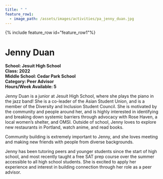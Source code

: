 ```yaml
---
title: " "
feature_row1:
  - image_path: /assets/images/activities/pa_jenny_duan.jpg
---
```


{% include feature_row id="feature_row1"%}

# Jenny Duan

**School: Jesuit High School**  
**Class: 2022**  
**Middle School: Cedar Park School**  
**Category: Peer Advisor**  
**Hours/Week Available: 5**  

Jenny Duan is a junior at Jesuit High School, where she plays the piano in the jazz band! She is a co-leader of the Asian Student Union, and is a member of the Diversity and Inclusion Student Council. She is motivated by the community and people around her, and is highly interested in identifying and breaking down systemic barriers through advocacy with Rose Haven, a local
women’s shelter, and OMSI. Outside of school, Jenny loves to explore new restaurants in Portland, watch anime, and read books.

Community building is extremely important to Jenny, and she loves meeting and making new friends with people from diverse backgrounds.

Jenny has been tutoring peers and younger students since the start of high school, and most recently taught a free SAT prep course over the summer accessible to all high school students. She is excited to apply her experience and interest in building connection through her role as a peer advisor.
